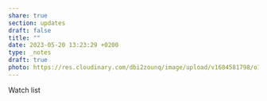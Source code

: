 ```yaml
---
share: true
section: updates
draft: false
title: ""
date: 2023-05-20 13:23:29 +0200
type: _notes
draft: true
photo: https://res.cloudinary.com/dbi2zounq/image/upload/v1684581798/o1gt9nhxvnkpsoidlujv.jpg
---
```


Watch list
